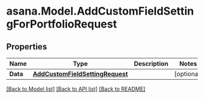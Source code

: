 
# asana.Model.AddCustomFieldSettingForPortfolioRequest

## Properties

Name | Type | Description | Notes
------------ | ------------- | ------------- | -------------
**Data** | [**AddCustomFieldSettingRequest**](AddCustomFieldSettingRequest.md) |  | [optional] 

[[Back to Model list]](../README.md#documentation-for-models)
[[Back to API list]](../README.md#documentation-for-api-endpoints)
[[Back to README]](../README.md)


